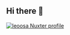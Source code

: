## Hi there 👋

[![leoosa Nuxter profile](https://nuxters.nuxt.com/card/leoosa/og.png)](https://nuxters.nuxt.com/leoosa)
